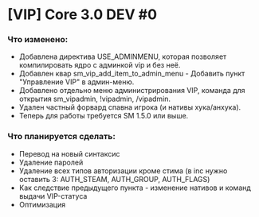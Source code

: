 # [VIP] Core 3.0 DEV #0

### Что изменено:
- Добавлена директива USE_ADMINMENU, которая позволяет компилировать ядро с админкой vip и без неё.
- Добавлен квар sm_vip_add_item_to_admin_menu - Добавить пункт "Управление VIP" в админ-меню.
- Добавлено отдельно меню администрирования VIP, команда для открытия sm_vipadmin, !vipadmin, /vipadmin.
- Удален частный форвард спавна игрока (и нативы хука/анхука).
- Теперь для работы требуется SM 1.5.0 или выше.

### Что планируется сделать:
- Перевод на новый синтаксис
- Удаление паролей
- Удаление всех типов авторизации кроме стима (в inc нужно оставить 3: AUTH_STEAM, AUTH_GROUP, AUTH_FLAGS)
- Как следствие предыдущего пункта - изменение нативов и команд выдачи VIP-статуса
- Оптимизация